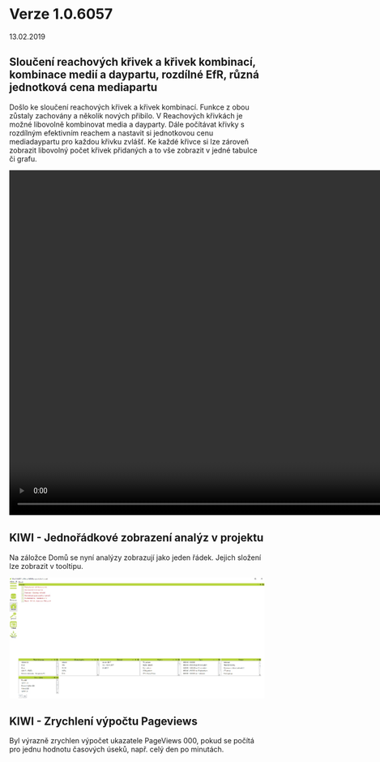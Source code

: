 ﻿# Verze 1.0.6057
13.02.2019

## Sloučení reachových křivek a křivek kombinací, kombinace medií a daypartu, rozdílné EfR, různá jednotková cena mediapartu

Došlo ke sloučení reachových křivek a křivek kombinací. Funkce z obou zůstaly zachovány a několik nových přibilo.
V Reachových křivkách je možné libovolně kombinovat media a dayparty. 
Dále počítávat křivky s rozdílným efektivním reachem a nastavit si jednotkovou cenu mediadaypartu pro každou křivku zvlášť. 
Ke každé křivce si lze zároveň zobrazit libovolný počet křivek přidaných a to vše zobrazit v jedné tabulce či grafu. 

<video width="1024" height="680" src="https://kiwifenix.lerach.cz/data/fenix_12_2_v02.mp4" type="video/mp4" controls></video>

## KIWI - Jednořádkové zobrazení analýz v projektu
Na záložce Domů se nyní analýzy zobrazují jako jeden řádek. Jejich složení lze zobrazit v tooltipu.

![zobrazení analýz v projektu](../data/kiwi_domu.jpg "zobrazení analýz v projektu")

## KIWI - Zrychlení výpočtu Pageviews
Byl výrazně zrychlen výpočet ukazatele PageViews 000, pokud se počítá pro jednu hodnotu časových úseků, např. celý den po minutách.